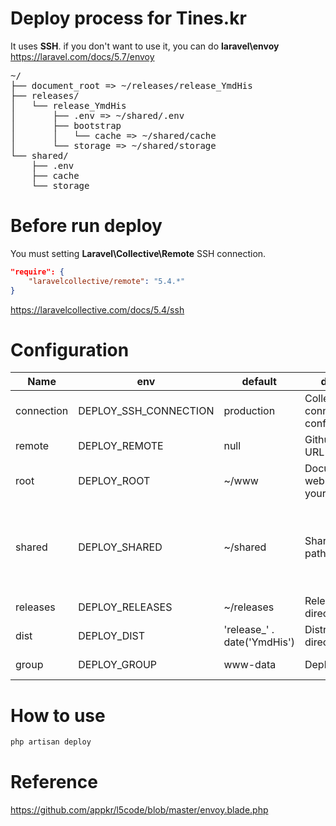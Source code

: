 # Deploy process for Tines.kr

It uses **SSH**. if you don't want to use it, you can do **laravel\envoy** \
<https://laravel.com/docs/5.7/envoy>

<pre>
~/
├── document_root => ~/releases/release_YmdHis
├── releases/
│   └── release_YmdHis
│       ├── .env => ~/shared/.env
│       ├── bootstrap
│       │   └── cache => ~/shared/cache
│       └── storage => ~/shared/storage
└── shared/
    ├── .env
    ├── cache
    └── storage
</pre>

# Before run deploy

You must setting **Laravel\Collective\Remote** SSH connection.

```json
"require": {
    "laravelcollective/remote": "5.4.*"
}
```

<https://laravelcollective.com/docs/5.4/ssh>

# Configuration

|Name|env|default|description|Action|
|----|---|-------|-----------|-------|
|connection|DEPLOY_SSH_CONNECTION|production|Collective\Remote connection in config/remote.php|SSH::into(\<connection\>)->run([...])|
|remote|DEPLOY_REMOTE|null|Github REMOTE URL for 'git clone'|git clone \<remote\>|
|root|DEPLOY_ROOT|~/www|Document Root of web Project on your server|ln -nfs \<releases\>/\<dist\> \<root\>
|shared|DEPLOY_SHARED|~/shared|Shared directory path|cp \<releases\>/\<dist\>/.env.example \<shared\>/.env <br /> cp -R \<releases\>/\<dist\>/storage \<shared\> <br /> cp -R \<releases\>/\<dist\>/bootstrap/cache \<shared\>
|releases|DEPLOY_RELEASES|~/releases|Releases directory path|cd \<releases\> git clone ...
|dist|DEPLOY_DIST|'release_' . date('YmdHis')|Distribution directory name|git clone \<remote\> \<dist\>
|group|DEPLOY_GROUP|www-data|Deployment group|chgrp -h -R \<group\> \<releases\>/\<dist\>

# How to use

```bash
php artisan deploy
```

# Reference

<https://github.com/appkr/l5code/blob/master/envoy.blade.php>